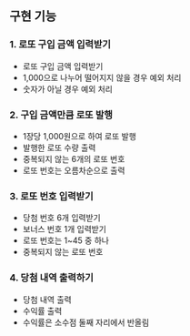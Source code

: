 ## 구현 기능

### 1. 로또 구입 금액 입력받기
- 로또 구입 금액 입력받기
- 1,000으로 나누어 떨어지지 않을 경우 예외 처리
- 숫자가 아닐 경우 예외 처리

### 2. 구입 금액만큼 로또 발행
- 1장당 1,000원으로 하여 로또 발행
- 발행한 로또 수량 출력
- 중복되지 않는 6개의 로또 번호
- 로또 번호는 오름차순으로 출력

### 3. 로또 번호 입력받기
- 당첨 번호 6개 입력받기
- 보너스 번호 1개 입력받기
- 로또 번호는 1~45 중 하나
- 중복되지 않는 로또 번호

### 4. 당첨 내역 출력하기
- 당첨 내역 출력
- 수익률 출력
- 수익률은 소수점 둘째 자리에서 반올림